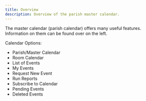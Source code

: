 ```yaml
---
title: Overview
description: Overview of the parish master calendar.
---
```


The master calendar (parish calendar) offers many useful features. Information on them can be found over on the left.

Calendar Options:
 - Parish/Master Calendar
 - Room Calendar
 - List of Events
 - My Events
 - Request New Event
 - Run Reports
 - Subscribe to Calendar
 - Pending Events
 - Deleted Events